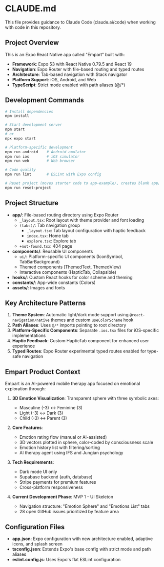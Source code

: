 # CLAUDE.md

This file provides guidance to Claude Code (claude.ai/code) when working with code in this repository.

## Project Overview

This is an Expo React Native app called "Empart" built with:
- **Framework**: Expo 53 with React Native 0.79.5 and React 19
- **Navigation**: Expo Router with file-based routing and typed routes
- **Architecture**: Tab-based navigation with Stack navigator
- **Platform Support**: iOS, Android, and Web
- **TypeScript**: Strict mode enabled with path aliases (@/*)

## Development Commands

```bash
# Install dependencies
npm install

# Start development server
npm start
# or
npx expo start

# Platform-specific development
npm run android    # Android emulator
npm run ios        # iOS simulator  
npm run web        # Web browser

# Code quality
npm run lint       # ESLint with Expo config

# Reset project (moves starter code to app-example/, creates blank app/)
npm run reset-project
```

## Project Structure

- **app/**: File-based routing directory using Expo Router
  - `_layout.tsx`: Root layout with theme provider and font loading
  - `(tabs)/`: Tab navigation group
    - `_layout.tsx`: Tab layout configuration with haptic feedback
    - `index.tsx`: Home tab
    - `explore.tsx`: Explore tab
  - `+not-found.tsx`: 404 page
- **components/**: Reusable UI components
  - `ui/`: Platform-specific UI components (IconSymbol, TabBarBackground)
  - Themed components (ThemedText, ThemedView)
  - Interactive components (HapticTab, Collapsible)
- **hooks/**: Custom React hooks for color scheme and theming
- **constants/**: App-wide constants (Colors)
- **assets/**: Images and fonts

## Key Architecture Patterns

1. **Theme System**: Automatic light/dark mode support using `@react-navigation/native` themes and custom `useColorScheme` hook
2. **Path Aliases**: Uses `@/*` imports pointing to root directory
3. **Platform-Specific Components**: Separate `.ios.tsx` files for iOS-specific implementations
4. **Haptic Feedback**: Custom HapticTab component for enhanced user experience
5. **Typed Routes**: Expo Router experimental typed routes enabled for type-safe navigation

## Empart Product Context

Empart is an AI-powered mobile therapy app focused on emotional exploration through:

1. **3D Emotion Visualization**: Transparent sphere with three symbolic axes:
   - Masculine (-3) ↔ Feminine (3)
   - Light (-3) ↔ Dark (3) 
   - Child (-3) ↔ Parent (3)

2. **Core Features**:
   - Emotion rating flow (manual or AI-assisted)
   - 3D vectors plotted in sphere, color-coded by consciousness scale
   - Emotion history list with filtering/sorting
   - AI therapy agent using IFS and Jungian psychology

3. **Tech Requirements**:
   - Dark mode UI only
   - Supabase backend (auth, database)
   - Stripe payments for premium features
   - Cross-platform responsiveness

4. **Current Development Phase**: MVP 1 - UI Skeleton
   - Navigation structure: "Emotion Sphere" and "Emotions List" tabs
   - 28 open GitHub issues prioritized by feature area

## Configuration Files

- **app.json**: Expo configuration with new architecture enabled, adaptive icons, and splash screen
- **tsconfig.json**: Extends Expo's base config with strict mode and path aliases
- **eslint.config.js**: Uses Expo's flat ESLint configuration